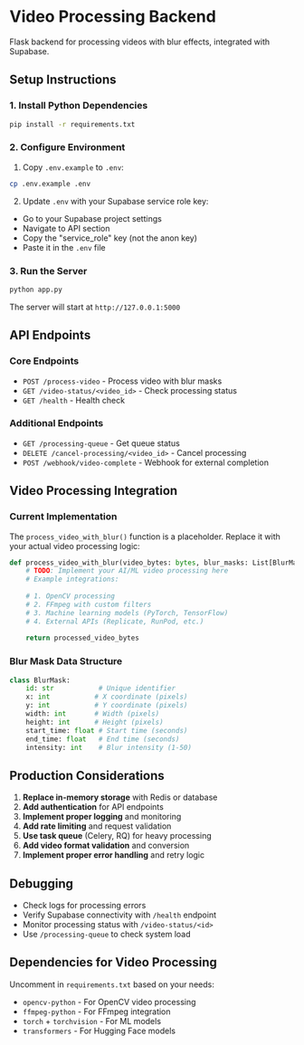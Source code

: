 # Video Processing Backend

Flask backend for processing videos with blur effects, integrated with Supabase.

## Setup Instructions

### 1. Install Python Dependencies
```bash
pip install -r requirements.txt
```

### 2. Configure Environment
1. Copy `.env.example` to `.env`:
```bash
cp .env.example .env
```

2. Update `.env` with your Supabase service role key:
- Go to your Supabase project settings
- Navigate to API section
- Copy the "service_role" key (not the anon key)
- Paste it in the `.env` file

### 3. Run the Server
```bash
python app.py
```

The server will start at `http://127.0.0.1:5000`

## API Endpoints

### Core Endpoints
- `POST /process-video` - Process video with blur masks
- `GET /video-status/<video_id>` - Check processing status
- `GET /health` - Health check

### Additional Endpoints
- `GET /processing-queue` - Get queue status
- `DELETE /cancel-processing/<video_id>` - Cancel processing
- `POST /webhook/video-complete` - Webhook for external completion

## Video Processing Integration

### Current Implementation
The `process_video_with_blur()` function is a placeholder. Replace it with your actual video processing logic:

```python
def process_video_with_blur(video_bytes: bytes, blur_masks: List[BlurMask]) -> bytes:
    # TODO: Implement your AI/ML video processing here
    # Example integrations:
    
    # 1. OpenCV processing
    # 2. FFmpeg with custom filters
    # 3. Machine learning models (PyTorch, TensorFlow)
    # 4. External APIs (Replicate, RunPod, etc.)
    
    return processed_video_bytes
```

### Blur Mask Data Structure
```python
class BlurMask:
    id: str           # Unique identifier
    x: int           # X coordinate (pixels)
    y: int           # Y coordinate (pixels) 
    width: int       # Width (pixels)
    height: int      # Height (pixels)
    start_time: float # Start time (seconds)
    end_time: float   # End time (seconds)
    intensity: int    # Blur intensity (1-50)
```

## Production Considerations

1. **Replace in-memory storage** with Redis or database
2. **Add authentication** for API endpoints
3. **Implement proper logging** and monitoring
4. **Add rate limiting** and request validation
5. **Use task queue** (Celery, RQ) for heavy processing
6. **Add video format validation** and conversion
7. **Implement proper error handling** and retry logic

## Debugging

- Check logs for processing errors
- Verify Supabase connectivity with `/health` endpoint
- Monitor processing status with `/video-status/<id>`
- Use `/processing-queue` to check system load

## Dependencies for Video Processing

Uncomment in `requirements.txt` based on your needs:
- `opencv-python` - For OpenCV video processing
- `ffmpeg-python` - For FFmpeg integration
- `torch` + `torchvision` - For ML models
- `transformers` - For Hugging Face models